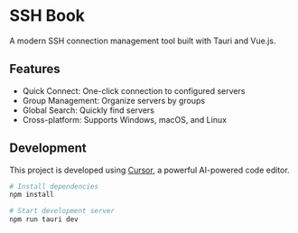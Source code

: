 # SSH Book

A modern SSH connection management tool built with Tauri and Vue.js.

## Features

- Quick Connect: One-click connection to configured servers
- Group Management: Organize servers by groups
- Global Search: Quickly find servers
- Cross-platform: Supports Windows, macOS, and Linux

## Development

This project is developed using [Cursor](https://cursor.sh/), a powerful AI-powered code editor.

```bash
# Install dependencies
npm install

# Start development server
npm run tauri dev
```